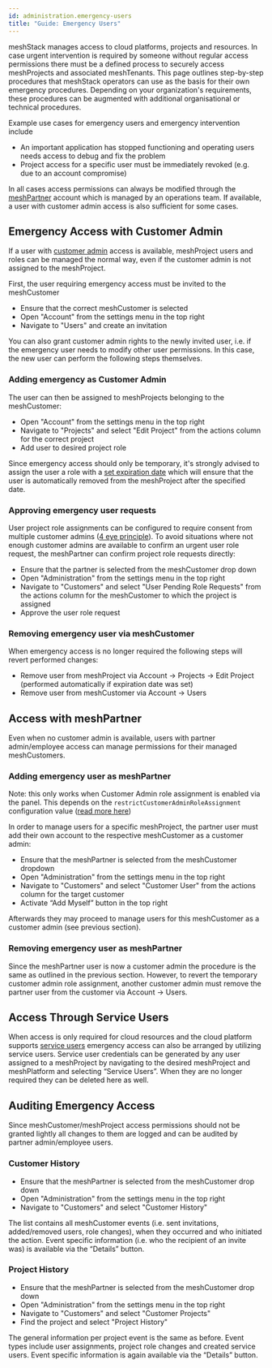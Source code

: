 ```yaml
---
id: administration.emergency-users
title: "Guide: Emergency Users"
---
```


meshStack manages access to cloud platforms, projects and resources. In case urgent intervention is required by someone without regular access permissions there must be a defined process to securely access meshProjects and associated meshTenants. This page outlines step-by-step procedures that meshStack operators can use as the basis for their own emergency procedures. Depending on your organization's requirements, these procedures can be augmented with additional organisational or technical procedures.

Example use cases for emergency users and emergency intervention include

- An important application has stopped functioning and operating users needs access to debug and fix the problem
- Project access for a specific user must be immediately revoked (e.g. due to an account compromise)

In all cases access permissions can always be modified through the [meshPartner](administration.index.md) account which is managed by an operations team. If available, a user with customer admin access is also sufficient for some cases.

## Emergency Access with Customer Admin

If a user with [customer admin](meshcloud.customer.md) access is available, meshProject users and roles can be managed the normal way, even if the customer admin is not assigned to the meshProject.

First, the user requiring emergency access must be invited to the meshCustomer

- Ensure that the correct meshCustomer is selected
- Open "Account" from the settings menu in the top right
- Navigate to "Users" and create an invitation
  
You can also grant customer admin rights to the newly invited user, i.e. if the emergency user needs to modify other user permissions. In this case, the new user can perform the following steps themselves.

### Adding emergency as Customer Admin

The user can then be assigned to meshProjects belonging to the meshCustomer:

- Open "Account" from the settings menu in the top right
- Navigate to "Projects" and select "Edit Project" from the actions column for the correct project
- Add user to desired project role

Since emergency access should only be temporary, it's strongly advised to assign the user a role with a [set expiration date](./meshcloud.project.md#expiry-of-a-user-assignment) which will ensure that the user is automatically removed from the meshProject after the specified date.

### Approving emergency user requests

User project role assignments can be configured to require consent from multiple customer admins ([4 eye principle](./meshstack.authorization.md#user-project-role-approval)). To avoid situations where not enough customer admins are available to confirm an urgent user role request, the meshPartner can confirm project role requests directly:

- Ensure that the partner is selected from the meshCustomer drop down
- Open "Administration" from the settings menu in the top right
- Navigate to "Customers" and select "User Pending Role Requests" from the actions column for the meshCustomer to which the project is assigned
- Approve the user role request

### Removing emergency user via meshCustomer

When emergency access is no longer required the following steps will revert performed  changes:

- Remove user from meshProject via Account → Projects → Edit Project (performed automatically if expiration date was set)
- Remove user from meshCustomer via Account → Users

## Access with meshPartner

Even when no customer admin is available, users with partner admin/employee access can manage permissions for their managed meshCustomers.

### Adding emergency user as meshPartner

Note: this only works when Customer Admin role assignment is enabled via the panel. This depends on the `restrictCustomerAdminRoleAssignment` configuration
value ([read more here](meshstack.onboarding.md#customer-user-invitations))

In order to manage users for a specific meshProject, the partner user must add their own account to the respective meshCustomer as a customer admin:

- Ensure that the meshPartner is selected from the meshCustomer dropdown
- Open "Administration" from the settings menu in the top right
- Navigate to "Customers" and select "Customer User" from the actions column for the target customer
- Activate “Add Myself” button in the top right

Afterwards they may proceed to manage users for this meshCustomer as a customer admin (see previous section).

### Removing emergency user as meshPartner

Since the meshPartner user is now a customer admin the procedure is the same as outlined in the previous section.
However, to revert the temporary customer admin role assignment, another customer admin must remove the partner user from the customer via Account → Users.

## Access Through Service Users

When access is only required for cloud resources and the cloud platform supports [service users](./meshcloud.service-user.md) emergency access can also be arranged by utilizing service users.
Service user credentials can be generated by any user assigned to a meshProject by navigating to the desired meshProject and meshPlatform and selecting “Service Users”. When they are no longer required they can be deleted here as well.

## Auditing Emergency Access

Since meshCustomer/meshProject access permissions should not be granted lightly all changes to them are logged and can be audited by partner admin/employee users.

### Customer History

- Ensure that the meshPartner is selected from the meshCustomer drop down
- Open "Administration" from the settings menu in the top right
- Navigate to "Customers" and select "Customer History"

The list contains all meshCustomer events (i.e. sent invitations, added/removed users, role changes), when they occurred and who initiated the action. Event specific information (i.e. who the recipient of an invite was) is available via the “Details” button.

### Project History

- Ensure that the meshPartner is selected from the meshCustomer drop down
- Open "Administration" from the settings menu in the top right
- Navigate to "Customers" and select "Customer Projects"
- Find the project and select "Project History"

The general information per project event is the same as before. Event types include user assignments, project role changes and created service users. Event specific information is again available via the “Details” button.

